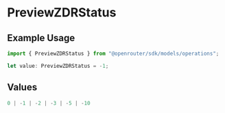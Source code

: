 # PreviewZDRStatus

## Example Usage

```typescript
import { PreviewZDRStatus } from "@openrouter/sdk/models/operations";

let value: PreviewZDRStatus = -1;
```

## Values

```typescript
0 | -1 | -2 | -3 | -5 | -10
```